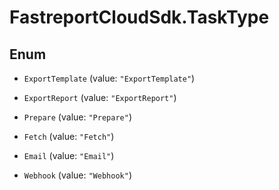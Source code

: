 # FastreportCloudSdk.TaskType

## Enum


* `ExportTemplate` (value: `"ExportTemplate"`)

* `ExportReport` (value: `"ExportReport"`)

* `Prepare` (value: `"Prepare"`)

* `Fetch` (value: `"Fetch"`)

* `Email` (value: `"Email"`)

* `Webhook` (value: `"Webhook"`)


